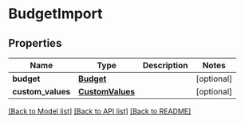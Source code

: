 # BudgetImport

## Properties
Name | Type | Description | Notes
------------ | ------------- | ------------- | -------------
**budget** | [**Budget**](Budget.md) |  | [optional] 
**custom_values** | [**CustomValues**](CustomValues.md) |  | [optional] 

[[Back to Model list]](../README.md#documentation-for-models) [[Back to API list]](../README.md#documentation-for-api-endpoints) [[Back to README]](../README.md)

